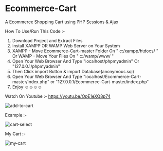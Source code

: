 # Ecommerce-Cart
A Ecommerce Shopping Cart using PHP Sessions &amp; Ajax

How To Use/Run This Code :-
1. Download Project and Extract Files
2. Install XAMPP OR WAMP Web Server on Your System
3. XAMPP - Move Ecommerce-Cart-master Folder On " c:/xampp/htdocs/ " Or WAMP - Move Your Files On " c:/wamp/www/ "
3. Open Your Web Browser And Type "localhost/phpmyadmin" Or "127.0.0.1/phpmyadmin"
4. Then Click import Button & import Database(anonymous.sql)
5. Open Your Web Browser And Type "localhost/Ecommerce-Cart-master/index.php" or "127.0.0.1/Ecommerce-Cart-master/index.php"
6. Enjoy  ☺☺☺☺

Watch On Youtube :- https://youtu.be/OpE1eXQ8p74

![add-to-cart](https://user-images.githubusercontent.com/26626045/53680445-8d97be00-3c90-11e9-8c5b-d2784b1ca6e0.jpg)

Example :- 

![cart-select](https://user-images.githubusercontent.com/26626045/53684297-60fb9a80-3cc0-11e9-9a2b-424f5ee925e2.PNG)

My Cart :-

![my-cart](https://user-images.githubusercontent.com/26626045/53684296-60fb9a80-3cc0-11e9-9179-54e86115da8f.PNG)

